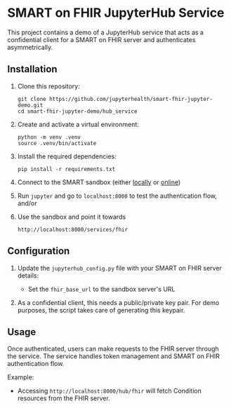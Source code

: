 # SMART on FHIR JupyterHub Service

This project contains a demo of a JupyterHub service that acts as a confidential client for a SMART on FHIR server and authenticates asymmetrically.

## Installation

1. Clone this repository:
   ```
   git clone https://github.com/jupyterhealth/smart-fhir-jupyter-demo.git
   cd smart-fhir-jupyter-demo/hub_service
   ```

2. Create and activate a virtual environment:
   ```
   python -m venv .venv
   source .venv/bin/activate 
   ```

3. Install the required dependencies:
   ```
   pip install -r requirements.txt
   ```

4. Connect to the SMART sandbox (either [locally](https://github.com/smart-on-fhir/smart-launcher-v2/) or [online](https://launch.smarthealthit.org/))

4. Run `jupyter` and go to `localhost:8000` to test the authentication flow, and/or

4. Use the sandbox and point it towards
   ```
   http://localhost:8000/services/fhir
   ```

## Configuration

1. Update the `jupyterhub_config.py` file with your SMART on FHIR server details:
   - Set the `fhir_base_url` to the sandbox server's URL

2. As a confidential client, this needs a public/private key pair. For demo purposes, the script takes care of generating this keypair.

## Usage

Once authenticated, users can make requests to the FHIR server through the service. The service handles token management and SMART on FHIR authentication flow.

Example:
- Accessing `http://localhost:8000/hub/fhir` will fetch Condition resources from the FHIR server.